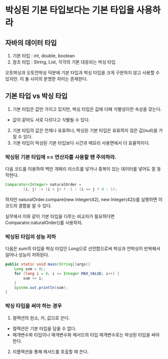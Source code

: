 # 박싱된 기본 타입보다는 기본 타입을 사용하라
## 자바의 데이터 타입
1. 기본 타입 : int, double, boolean
2. 참조 타입 : String, List, 각각의 기본 대응되는 박싱 타입

오토박싱과 오토언박싱 덕분에 기본 타입과 박싱 타입을 크게 구분하지 않고 사용할 수 있지만. 이 둘 사이의 분명한 차이는 존재한다.

## 기본 타입 vs 박싱 타입
1. 기본 타입은 값만 가지고 있지만, 박싱 타입은 값에 더해 식별성이란 속성을 갖는다.
 - 값이 같아도 서로 다르다고 식별될 수 있다.
2. 기본 타입의 값은 언제나 유효하나, 박싱된 기본 타입은 유효하지 않은 값(null)을 가질 수 있다. 
3. 기본 타입이 박싱된 기본 타입보다 시간과 메모리 사용면에서 더 효율적이다. 

### 박싱된 기본 타입에 == 연산자를 사용할 땐 주의하라.

다음 코드를 이용하여 백만 개짜리 리스트를 넣거나 중복이 있는 데이터를 넣어도 잘 동작한다.
~~~java
Comparator<Integer> naturalOrder =
        (i, j) -> (i < j) ? -1 : (i == j ? 0 : 1);
~~~

하지만 naturalOrder.compare(new Integer(42), new Integer(42))를 실행하면 이 코드의 결함을 알 수 있다.

실무에서 이와 같이 기본 타입을 다루는 비교자가 필요하다면 Comparator.naturalOrder()를 사용하자. 

### 박싱된 타입의 성능 저하

다음은 sum의 타입을 박싱 타입인 Long으로 선언함으로써 박싱과 언박싱이 반복해서 일어나 성능이 저하된다.
~~~java
public static void main(String[]args){
    Long sum = 0L;
    for (long i = 0; i <= Integer.MAX_VALUE; i++) {
        sum += i;    
    }
    System.out.println(sum);
}
~~~

### 박싱 타입을 써야 하는 경우 
1. 컬렉션의 원소, 키, 값으로 쓴다.
 - 컬렉션은 기본 타입을 담을 수 없다.
 - 매개변수화 타입이나 매개변수화 메서드의 타입 매개변수로는 박싱된 타입을 써야 한다.
2. 리플렉션을 통해 메서드를 호출할 때 쓴다. 
